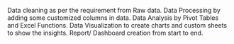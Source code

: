 Data cleaning as per the requirement from Raw data.
Data Processing by adding some customized columns in data.
Data Analysis by Pivot Tables and Excel Functions.
Data Visualization to create charts and custom sheets to show the insights.
Report/ Dashboard creation from start to end.


